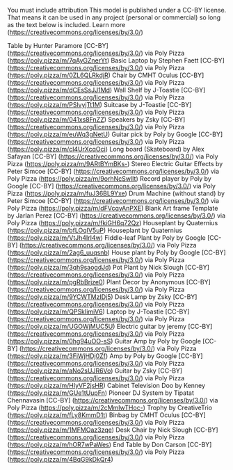 You must include attribution
This model is published under a CC-BY license.
That means it can be used in any project (personal or commercial) so long as the text below is included.
Learn more (https://creativecommons.org/licenses/by/3.0/)


Table by Hunter Paramore [CC-BY] (https://creativecommons.org/licenses/by/3.0/) via Poly Pizza (https://poly.pizza/m/7qAyGZnerYt)
Basic Laptop by Stephen Faett [CC-BY] (https://creativecommons.org/licenses/by/3.0/) via Poly Pizza (https://poly.pizza/m/0ZL6QLRkdjR)
Chair by CMHT Oculus [CC-BY] (https://creativecommons.org/licenses/by/3.0/) via Poly Pizza (https://poly.pizza/m/dCEsSsJJ1Md)
Wall Shelf by J-Toastie [CC-BY] (https://creativecommons.org/licenses/by/3.0/) via Poly Pizza (https://poly.pizza/m/PSlvyjTt1M)
Suitcase by J-Toastie [CC-BY] (https://creativecommons.org/licenses/by/3.0/) via Poly Pizza (https://poly.pizza/m/041xs8FnZZ)
Speakers by Zsky [CC-BY] (https://creativecommons.org/licenses/by/3.0/) via Poly Pizza (https://poly.pizza/m/euWq3gNetU)
Guitar pick by Poly by Google [CC-BY] (https://creativecommons.org/licenses/by/3.0/) via Poly Pizza (https://poly.pizza/m/cl4UrXcqOci)
Long board (Skateboard) by Alex Safayan [CC-BY] (https://creativecommons.org/licenses/by/3.0/) via Poly Pizza (https://poly.pizza/m/9ARtBYmBKs-)
Stereo Electric Guitar Effects by Peter Simcoe [CC-BY] (https://creativecommons.org/licenses/by/3.0/) via Poly Pizza (https://poly.pizza/m/9orhNcSwlIt)
Record player by Poly by Google [CC-BY] (https://creativecommons.org/licenses/by/3.0/) via Poly Pizza (https://poly.pizza/m/fuJ36BL9Yxe)
Drum Machine (without stand) by Peter Simcoe [CC-BY] (https://creativecommons.org/licenses/by/3.0/) via Poly Pizza (https://poly.pizza/m/dFVcqyAnPXE)
Blank Art frame Template by Jarlan Perez [CC-BY] (https://creativecommons.org/licenses/by/3.0/) via Poly Pizza (https://poly.pizza/m/fkiGH6q72Qz)
Houseplant by Quaternius (https://poly.pizza/m/bfLOqIV5uP)
Houseplant by Quaternius (https://poly.pizza/m/VtJh4Irl4w)
Fiddle-leaf Plant by Poly by Google [CC-BY] (https://creativecommons.org/licenses/by/3.0/) via Poly Pizza (https://poly.pizza/m/2ag6_uuqsnb)
House plant by Poly by Google [CC-BY] (https://creativecommons.org/licenses/by/3.0/) via Poly Pizza (https://poly.pizza/m/3qh9saogdJd)
Pot Plant by Nick Slough [CC-BY] (https://creativecommons.org/licenses/by/3.0/) via Poly Pizza (https://poly.pizza/m/pgRbBrjze0)
Plant Decor by Anonymous [CC-BY] (https://creativecommons.org/licenses/by/3.0/) via Poly Pizza (https://poly.pizza/m/9YCWTMzIDj5)
Desk Lamp by Zsky [CC-BY] (https://creativecommons.org/licenses/by/3.0/) via Poly Pizza (https://poly.pizza/m/QPSkIimiV6)
Laptop by J-Toastie [CC-BY] (https://creativecommons.org/licenses/by/3.0/) via Poly Pizza (https://poly.pizza/m/UGOWjMUC5U)
Electric guitar by jeremy [CC-BY] (https://creativecommons.org/licenses/by/3.0/) via Poly Pizza (https://poly.pizza/m/0hg94uOO-sS)
Guitar Amp by Poly by Google [CC-BY] (https://creativecommons.org/licenses/by/3.0/) via Poly Pizza (https://poly.pizza/m/3FiWjHDj0Zf)
Amp by Poly by Google [CC-BY] (https://creativecommons.org/licenses/by/3.0/) via Poly Pizza (https://poly.pizza/m/aNo2sUJR6Vo)
Guitar by Zsky [CC-BY] (https://creativecommons.org/licenses/by/3.0/) via Poly Pizza (https://poly.pizza/m/HIyVF2jsHR)
Cabinet Television Doo by Kenney (https://poly.pizza/m/GUe1tUupFn)
Pioneer DJ System by Tipatat Chennavasin [CC-BY] (https://creativecommons.org/licenses/by/3.0/) via Poly Pizza (https://poly.pizza/m/2cMmIwTHoc-)
Trophy by CreativeTrio (https://poly.pizza/m/fLy8KmmD1t)
Binbag by CMHT Oculus [CC-BY] (https://creativecommons.org/licenses/by/3.0/) via Poly Pizza (https://poly.pizza/m/1MFMOaz3zqe)
Desk Chair by Nick Slough [CC-BY] (https://creativecommons.org/licenses/by/3.0/) via Poly Pizza (https://poly.pizza/m/hOR7wPaWes)
End Table by Don Carson [CC-BY] (https://creativecommons.org/licenses/by/3.0/) via Poly Pizza (https://poly.pizza/m/4BqG9kDkQr4)

